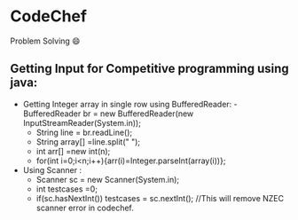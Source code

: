 # CodeChef
Problem Solving :smile:
## Getting Input for Competitive programming using java:
 - Getting Integer array in single row using BufferedReader:
	    - BufferedReader br = new BufferedReader(new InputStreamReader(System.in));
      - String line = br.readLine();
      - String array[] =line.split(" ");
      - int arr[] =new int(n);
      - for(int i=0;i<n;i++){arr(i)=Integer.parseInt(array(i))};
 - Using Scanner :
      - Scanner sc = new Scanner(System.in);
      - int testcases =0;
      - if(sc.hasNextInt())
          testcases = sc.nextInt(); //This will remove NZEC scanner error in codechef.
 
       
             
  
